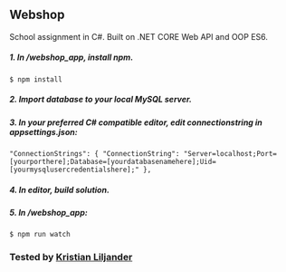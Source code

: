 ## Webshop
School assignment in C#. Built on .NET CORE Web API and OOP ES6.


##### 1. In /webshop_app, install npm.
`
$ npm install
`
##### 2. Import database to your local MySQL server.

##### 3. In your preferred C# compatible editor, edit connectionstring in appsettings.json:
`
"ConnectionStrings": {
    "ConnectionString": "Server=localhost;Port=[yourporthere];Database=[yourdatabasenamehere];Uid=[yourmysqlusercredentialshere];"
  },
`
##### 4. In editor, build solution.

##### 5. In /webshop_app:
`
$ npm run watch
`


### Tested by [Kristian Liljander](https://github.com/krisKurken)  

